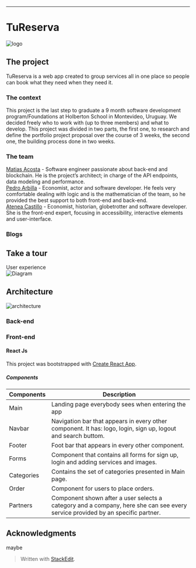 ---

<h1 id="tureserva">TuReserva</h1>
<p><img src="https://i.imgur.com/hWqCHlX.png" alt="logo"></p>
<h2 id="the-project">The project</h2>
<p>TuReserva is a web app created to group services all in one place so people can book what they need when they need it.</p>
<h3 id="the-context">The context</h3>
<p>This project is the last step to graduate a 9 month software development program/Foundations at Holberton School in Montevideo, Uruguay. We decided freely who to work with (up to three members) and what to develop. This project was divided in two parts, the first one, to research and define the portfolio project  proposal over the course of 3 weeks, the second one, the building process done in two weeks.</p>
<h3 id="the-team">The team</h3>
<p><a href="https://github.com/MatiasAcosta567">Matias Acosta</a> - Software engineer passionate about back-end and blockchain. He is the project’s architect; in charge of the API endpoints, data modeling and performance.<br>
<a href="https://github.com/parbilla">Pedro Arbilla</a> - Economist, actor and software developer. He feels very comfortable dealing with logic and is the mathematician of the team, so he provided the best support to both front-end and back-end.<br>
<a href="https://github.com/AteCastillo">Atenea Castillo</a> - Economist, historian, globetrotter and software developer. She is the front-end expert, focusing in accessibility, interactive elements and user-interface.</p>
<h3 id="blogs">Blogs</h3>
<h2 id="take-a-tour">Take a tour</h2>
<p>User experience<br>
<img src="https://i.imgur.com/XFcoeBa.png" alt="Diagram"></p>
<h2 id="architecture">Architecture</h2>
<p><img src="https://i.imgur.com/iUIuRVC.png" alt="architecture"></p>
<h3 id="back-end">Back-end</h3>
<h3 id="front-end">Front-end</h3>
<h4 id="react-js">React Js</h4>
<p>This project was bootstrapped with <a href="https://github.com/facebook/create-react-app">Create React App</a>.</p>
<h5 id="components">Components</h5>

<table>
<thead>
<tr>
<th>Components</th>
<th>Description</th>
</tr>
</thead>
<tbody>
<tr>
<td>Main</td>
<td>Landing page everybody sees when entering the app</td>
</tr>
<tr>
<td>Navbar</td>
<td>Navigation bar that appears in every other component. It has: logo, login, sign up, logout and search buttom.</td>
</tr>
<tr>
<td>Footer</td>
<td>Foot bar that appears in every other component.</td>
</tr>
<tr>
<td>Forms</td>
<td>Component that contains all forms for sign up, login and adding services and images.</td>
</tr>
<tr>
<td>Categories</td>
<td>Contains the set of categories presented in Main page.</td>
</tr>
<tr>
<td>Order</td>
<td>Component for users to place orders.</td>
</tr>
<tr>
<td>Partners</td>
<td>Component shown after a user selects a category and a company, here she can see every service provided by an specific partner.</td>
</tr>
</tbody>
</table><h2 id="acknowledgments">Acknowledgments</h2>
<p>maybe</p>
<blockquote>
<p>Written with <a href="https://stackedit.io/">StackEdit</a>.</p>
</blockquote>

